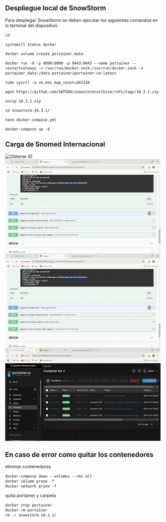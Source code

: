 ## Despliegue local de SnowStorm

Para desplegar SnowStorm se deben ejecutar los siguientes comandos en la terminal del dispositivo.


```
cd
```

```
systemctl status docker
```
```
docker volume create portainer_data
```
```
docker run -d -p 8000:8000 -p 9443:9443 --name portainer --restart=always -v /var/run/docker.sock:/var/run/docker.sock -v portainer_data:/data portainer/portainer-ce:latest
```
```
sudo sysctl -w vm.max_map_count=262144
```

```
wget https://github.com/IHTSDO/snowstorm/archive/refs/tags/10.3.1.zip
```
```
unzip 10.3.1.zip
```

```
cd snowstorm-10.3.1/
```

```
nano docker-compose.yml
```
```
docker-compose up -d
```
## Carga de Snomed Internacional


<img src="https://github.com/SIMSADIs/Servidor-Terminologico-SnowStorm/blob/deploy-snowstorm/1.gif" alt="Obtener ID" width="500" height="300">
<img src="https://github.com/SIMSADIs/Servidor-Terminologico-SnowStorm/blob/deploy-snowstorm/2.gif" alt="Pegar ID" width="500" height="300">
<img src="https://github.com/SIMSADIs/Servidor-Terminologico-SnowStorm/blob/deploy-snowstorm/3.gif" alt="Subir archivo" width="500" height="300">
<img src="https://github.com/SIMSADIs/Servidor-Terminologico-SnowStorm/blob/deploy-snowstorm/4.gif" alt="Revisando logs" width="500" height="300">

## En caso de error como quitar los contenedores

eliminar contenedores
```
docker-compose down --volumes --rmi all
docker volume prune -f
docker network prune -f
```
quita portainer y carpeta
```
docker stop portainer
docker rm portainer
rm -r snowstorm-10.3.1/
```




